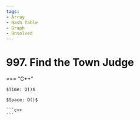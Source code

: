 ```yaml
---
tags:
- Array
- Hash Table
- Graph
- Unsolved
---
```



# 997. Find the Town Judge

=== "C++"

    $Time: O()$

    $Space: O()$

    ```c++
    ```